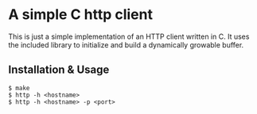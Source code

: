 # A simple C http client

This is just a simple implementation of an HTTP client written in C.  It uses the included library to initialize and build a dynamically growable buffer.

## Installation & Usage

    $ make
    $ http -h <hostname>
    $ http -h <hostname> -p <port>
